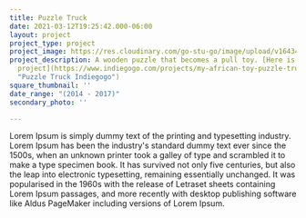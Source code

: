 ```yaml
---
title: Puzzle Truck
date: 2021-03-12T19:25:42.000-06:00
layout: project
project_type: project
project_image: https://res.cloudinary.com/go-stu-go/image/upload/v1643427985/v1643691552/home/gostugo/puzzle_ncaicv.png
project_description: A wooden puzzle that becomes a pull toy. [Here is a link to the
  project](https://www.indiegogo.com/projects/my-african-toy-puzzle-truck-education-environment#/
  "Puzzle Truck Indiegogo")
square_thumbnail: ''
date_range: "(2014 - 2017)"
secondary_photo: ''

---
```


Lorem Ipsum is simply dummy text of the printing and typesetting industry. Lorem Ipsum has been the industry's standard dummy text ever since the 1500s, when an unknown printer took a galley of type and scrambled it to make a type specimen book. It has survived not only five centuries, but also the leap into electronic typesetting, remaining essentially unchanged. It was popularised in the 1960s with the release of Letraset sheets containing Lorem Ipsum passages, and more recently with desktop publishing software like Aldus PageMaker including versions of Lorem Ipsum.